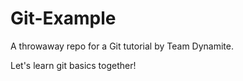 Git-Example
===========

A throwaway repo for a Git tutorial by Team Dynamite.

Let's learn git basics together!


